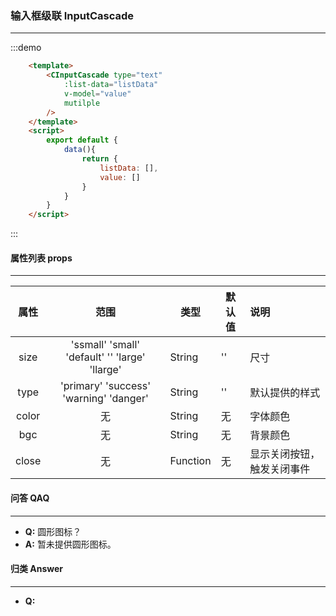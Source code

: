 ### 输入框级联  InputCascade
---

:::demo
```html
    <template>
        <CInputCascade type="text" 
            :list-data="listData"
            v-model="value"
            mutilple
        />
    </template>
    <script>
        export default {
            data(){
                return {
                    listData: [],
                    value: []
                }
            }
        }
    </script>
```
:::

#### 属性列表 props
---
  |属性|范围|类型|默认值|说明|
  |:-:|:---:|---|---|:---|
  |size|'ssmall' 'small' 'default' '' 'large' 'llarge' |String|''|尺寸|
  |type|'primary' 'success' 'warning' 'danger'| String | ''|默认提供的样式|
  |color|无| String| 无|字体颜色|
  |bgc|无| String| 无|背景颜色|
  |close|无| Function| 无|显示关闭按钮，触发关闭事件|

#### 问答 QAQ
---
  <ul>
    <li><b>Q:</b> 圆形图标？</li>
    <li><b>A:</b> 暂未提供圆形图标。</li>
  </ul>

#### 归类 Answer
---
  <ul>
    <li><b>Q:</b></li>
  </ul>

